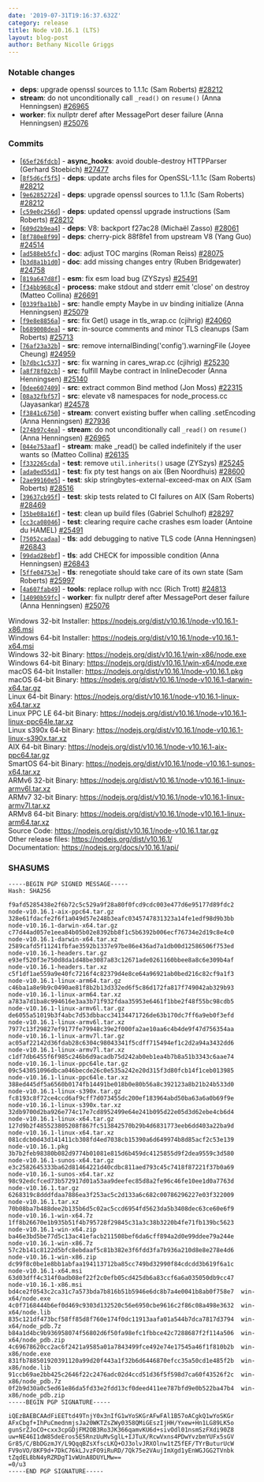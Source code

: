 ```yaml
---
date: '2019-07-31T19:16:37.632Z'
category: release
title: Node v10.16.1 (LTS)
layout: blog-post
author: Bethany Nicolle Griggs
---
```


### Notable changes

- **deps**: upgrade openssl sources to 1.1.1c (Sam Roberts) [#28212](https://github.com/nodejs/node/pull/28212)
- **stream**: do not unconditionally call `_read()` on `resume()` (Anna Henningsen) [#26965](https://github.com/nodejs/node/pull/26965)
- **worker**: fix nullptr deref after MessagePort deser failure (Anna Henningsen) [#25076](https://github.com/nodejs/node/pull/25076)

### Commits

- [[`65ef26fdcb`](https://github.com/nodejs/node/commit/65ef26fdcb)] - **async_hooks**: avoid double-destroy HTTPParser (Gerhard Stoebich) [#27477](https://github.com/nodejs/node/pull/27477)
- [[`8f5d6cf5f5`](https://github.com/nodejs/node/commit/8f5d6cf5f5)] - **deps**: update archs files for OpenSSL-1.1.1c (Sam Roberts) [#28212](https://github.com/nodejs/node/pull/28212)
- [[`9e62852724`](https://github.com/nodejs/node/commit/9e62852724)] - **deps**: upgrade openssl sources to 1.1.1c (Sam Roberts) [#28212](https://github.com/nodejs/node/pull/28212)
- [[`c59e0c256d`](https://github.com/nodejs/node/commit/c59e0c256d)] - **deps**: updated openssl upgrade instructions (Sam Roberts) [#28212](https://github.com/nodejs/node/pull/28212)
- [[`609d2b9ea4`](https://github.com/nodejs/node/commit/609d2b9ea4)] - **deps**: V8: backport f27ac28 (Michaël Zasso) [#28061](https://github.com/nodejs/node/pull/28061)
- [[`8f780e8f99`](https://github.com/nodejs/node/commit/8f780e8f99)] - **deps**: cherry-pick 88f8fe1 from upstream V8 (Yang Guo) [#24514](https://github.com/nodejs/node/pull/24514)
- [[`ad588eb5fc`](https://github.com/nodejs/node/commit/ad588eb5fc)] - **doc**: adjust TOC margins (Roman Reiss) [#28075](https://github.com/nodejs/node/pull/28075)
- [[`b3d8a1b1d0`](https://github.com/nodejs/node/commit/b3d8a1b1d0)] - **doc**: add missing changes entry (Ruben Bridgewater) [#24758](https://github.com/nodejs/node/pull/24758)
- [[`819a647d8f`](https://github.com/nodejs/node/commit/819a647d8f)] - **esm**: fix esm load bug (ZYSzys) [#25491](https://github.com/nodejs/node/pull/25491)
- [[`f34bb968c4`](https://github.com/nodejs/node/commit/f34bb968c4)] - **process**: make stdout and stderr emit 'close' on destroy (Matteo Collina) [#26691](https://github.com/nodejs/node/pull/26691)
- [[`0339fba1bb`](https://github.com/nodejs/node/commit/0339fba1bb)] - **src**: handle empty Maybe in uv binding initialize (Anna Henningsen) [#25079](https://github.com/nodejs/node/pull/25079)
- [[`f9e8e8856a`](https://github.com/nodejs/node/commit/f9e8e8856a)] - **src**: fix Get() usage in tls_wrap.cc (cjihrig) [#24060](https://github.com/nodejs/node/pull/24060)
- [[`b689008dea`](https://github.com/nodejs/node/commit/b689008dea)] - **src**: in-source comments and minor TLS cleanups (Sam Roberts) [#25713](https://github.com/nodejs/node/pull/25713)
- [[`76af23a32b`](https://github.com/nodejs/node/commit/76af23a32b)] - **src**: remove internalBinding('config').warningFile (Joyee Cheung) [#24959](https://github.com/nodejs/node/pull/24959)
- [[`b7dbc1c537`](https://github.com/nodejs/node/commit/b7dbc1c537)] - **src**: fix warning in cares_wrap.cc (cjihrig) [#25230](https://github.com/nodejs/node/pull/25230)
- [[`a8f78f02cb`](https://github.com/nodejs/node/commit/a8f78f02cb)] - **src**: fulfill Maybe contract in InlineDecoder (Anna Henningsen) [#25140](https://github.com/nodejs/node/pull/25140)
- [[`0dee607409`](https://github.com/nodejs/node/commit/0dee607409)] - **src**: extract common Bind method (Jon Moss) [#22315](https://github.com/nodejs/node/pull/22315)
- [[`08a32fbf57`](https://github.com/nodejs/node/commit/08a32fbf57)] - **src**: elevate v8 namespaces for node_process.cc (Jayasankar) [#24578](https://github.com/nodejs/node/pull/24578)
- [[`f3841c6750`](https://github.com/nodejs/node/commit/f3841c6750)] - **stream**: convert existing buffer when calling .setEncoding (Anna Henningsen) [#27936](https://github.com/nodejs/node/pull/27936)
- [[`274b97c4ea`](https://github.com/nodejs/node/commit/274b97c4ea)] - **stream**: do not unconditionally call `_read()` on `resume()` (Anna Henningsen) [#26965](https://github.com/nodejs/node/pull/26965)
- [[`044e753aaf`](https://github.com/nodejs/node/commit/044e753aaf)] - **stream**: make \_read() be called indefinitely if the user wants so (Matteo Collina) [#26135](https://github.com/nodejs/node/pull/26135)
- [[`f332265cda`](https://github.com/nodejs/node/commit/f332265cda)] - **test**: remove `util.inherits()` usage (ZYSzys) [#25245](https://github.com/nodejs/node/pull/25245)
- [[`ada0ed55d1`](https://github.com/nodejs/node/commit/ada0ed55d1)] - **test**: fix pty test hangs on aix (Ben Noordhuis) [#28600](https://github.com/nodejs/node/pull/28600)
- [[`2ae99160e5`](https://github.com/nodejs/node/commit/2ae99160e5)] - **test**: skip stringbytes-external-exceed-max on AIX (Sam Roberts) [#28516](https://github.com/nodejs/node/pull/28516)
- [[`39637cb95f`](https://github.com/nodejs/node/commit/39637cb95f)] - **test**: skip tests related to CI failures on AIX (Sam Roberts) [#28469](https://github.com/nodejs/node/pull/28469)
- [[`35be08a16f`](https://github.com/nodejs/node/commit/35be08a16f)] - **test**: clean up build files (Gabriel Schulhof) [#28297](https://github.com/nodejs/node/pull/28297)
- [[`cc3ca08046`](https://github.com/nodejs/node/commit/cc3ca08046)] - **test**: clearing require cache crashes esm loader (Antoine du HAMEL) [#25491](https://github.com/nodejs/node/pull/25491)
- [[`75052cadaa`](https://github.com/nodejs/node/commit/75052cadaa)] - **tls**: add debugging to native TLS code (Anna Henningsen) [#26843](https://github.com/nodejs/node/pull/26843)
- [[`99dad28ebf`](https://github.com/nodejs/node/commit/99dad28ebf)] - **tls**: add CHECK for impossible condition (Anna Henningsen) [#26843](https://github.com/nodejs/node/pull/26843)
- [[`5ffe04753e`](https://github.com/nodejs/node/commit/5ffe04753e)] - **tls**: renegotiate should take care of its own state (Sam Roberts) [#25997](https://github.com/nodejs/node/pull/25997)
- [[`4a607fab49`](https://github.com/nodejs/node/commit/4a607fab49)] - **tools**: replace rollup with ncc (Rich Trott) [#24813](https://github.com/nodejs/node/pull/24813)
- [[`14090b59fc`](https://github.com/nodejs/node/commit/14090b59fc)] - **worker**: fix nullptr deref after MessagePort deser failure (Anna Henningsen) [#25076](https://github.com/nodejs/node/pull/25076)

Windows 32-bit Installer: https://nodejs.org/dist/v10.16.1/node-v10.16.1-x86.msi \
Windows 64-bit Installer: https://nodejs.org/dist/v10.16.1/node-v10.16.1-x64.msi \
Windows 32-bit Binary: https://nodejs.org/dist/v10.16.1/win-x86/node.exe \
Windows 64-bit Binary: https://nodejs.org/dist/v10.16.1/win-x64/node.exe \
macOS 64-bit Installer: https://nodejs.org/dist/v10.16.1/node-v10.16.1.pkg \
macOS 64-bit Binary: https://nodejs.org/dist/v10.16.1/node-v10.16.1-darwin-x64.tar.gz \
Linux 64-bit Binary: https://nodejs.org/dist/v10.16.1/node-v10.16.1-linux-x64.tar.xz \
Linux PPC LE 64-bit Binary: https://nodejs.org/dist/v10.16.1/node-v10.16.1-linux-ppc64le.tar.xz \
Linux s390x 64-bit Binary: https://nodejs.org/dist/v10.16.1/node-v10.16.1-linux-s390x.tar.xz \
AIX 64-bit Binary: https://nodejs.org/dist/v10.16.1/node-v10.16.1-aix-ppc64.tar.gz \
SmartOS 64-bit Binary: https://nodejs.org/dist/v10.16.1/node-v10.16.1-sunos-x64.tar.xz \
ARMv6 32-bit Binary: https://nodejs.org/dist/v10.16.1/node-v10.16.1-linux-armv6l.tar.xz \
ARMv7 32-bit Binary: https://nodejs.org/dist/v10.16.1/node-v10.16.1-linux-armv7l.tar.xz \
ARMv8 64-bit Binary: https://nodejs.org/dist/v10.16.1/node-v10.16.1-linux-arm64.tar.xz \
Source Code: https://nodejs.org/dist/v10.16.1/node-v10.16.1.tar.gz \
Other release files: https://nodejs.org/dist/v10.16.1/ \
Documentation: https://nodejs.org/docs/v10.16.1/api/

### SHASUMS

```
-----BEGIN PGP SIGNED MESSAGE-----
Hash: SHA256

f9afd5285438e2f6b72c5c529a9f28a80f0fcd9cdc003e477d6e95177d89fdc2  node-v10.16.1-aix-ppc64.tar.gz
328e61fdacfe2f6f1a049d57e248b3eafc0345747831323a14fe1edf98d9b3bb  node-v10.16.1-darwin-x64.tar.gz
c77d44ad057e1eea84b05b02e8392bb8f1c5b6392b006ecf76734e2d19c8e4c0  node-v10.16.1-darwin-x64.tar.xz
2589cafd5f11241fbfae3592b1337e97be86e436ad7a1db00d12586506f753ed  node-v10.16.1-headers.tar.gz
e93ef520f3e750d8da1d48be3087a83c12671ade0261160bbee8a8c6e309b4af  node-v10.16.1-headers.tar.xz
c5f1df1ae559a9e40fc7216f4c82379d4e8ce64a96921ab0bed216c82cf9a1f3  node-v10.16.1-linux-arm64.tar.gz
c46ba1a8e9b9c0490ae81f8b2b13d332ed6f5c86d172fa817f749042ab329b93  node-v10.16.1-linux-arm64.tar.xz
a783a7d1ba8c994616e3aa3b71f932fdaa35953e6461f1bbe2f48f55bc98cdb5  node-v10.16.1-linux-armv6l.tar.gz
de6055a51019b3f4abc7d53dbbacc34134471726de63b170dc7ff6a9eb0f3efd  node-v10.16.1-linux-armv6l.tar.xz
7977c13f29827ef9177fe79948c39e2f000fa2ae10aa6c4b4de9f47d756354aa  node-v10.16.1-linux-armv7l.tar.gz
ac05af22142d36fdab28c6304c98043341f5cdff715494ef1c2d2a94a3432dd6  node-v10.16.1-linux-armv7l.tar.xz
c1df7db6455f6f985c246b6d9acadb75d242ab0eb1ea4b7b8a51b3343c6aae74  node-v10.16.1-linux-ppc64le.tar.gz
09c543051096dbca046becde26c0e535a242e20d315f3d80fcb14f1ceb013985  node-v10.16.1-linux-ppc64le.tar.xz
388ed445df5a6560b0174fb14491be018b0e80b56a8c392123a8b21b24b533d0  node-v10.16.1-linux-s390x.tar.gz
fc8193c8f72ce4ccd6af9cff7d073455dc200ef183964abd50ba63a6a0b69f9e  node-v10.16.1-linux-s390x.tar.xz
32db9700d2ba926e774c17e7cd8952499e64e241b095d22e05d3d62ebe4cb6d4  node-v10.16.1-linux-x64.tar.gz
127d9b2f485523805208f867fc513842570b29b4d6831773eeb6dd403a22ba9d  node-v10.16.1-linux-x64.tar.xz
081cdcb0d43d141411cb308fd4ed7038cb15390a6d649974b8d85acf2c53e139  node-v10.16.1.pkg
3b7b2feb98380b082d9774b01081e815d6b459dc4125855d9f2dea9559c3d580  node-v10.16.1-sunos-x64.tar.gz
e3c2582645333ba62d81464221d40cdbc811aed793c45c7418f87221f37b0a69  node-v10.16.1-sunos-x64.tar.xz
98c92edcfced73b572917d01a53aa9deefec85d8a2fe96c46fe10ee1d0a7763d  node-v10.16.1.tar.gz
6268319c8dddfdaa7886ea3f253ac5c2d133a6c682c00786296227e03f322009  node-v10.16.1.tar.xz
70b08ba7b488dee2b135b6d5c02ac5ccd6954fd5623da5b3408dec63ce60e6f9  node-v10.16.1-win-x64.7z
1ff8b26670e1b935b51f4b795728f29845c31a3c38b3220b4fe71fb139bc5623  node-v10.16.1-win-x64.zip
ba46e3bd5be77d5c13ac41efacb211508bef6da6cff894a2d0e99ddee79a244e  node-v10.16.1-win-x86.7z
57c2b141c8122d5bfc8ebdaaf5c81b382e3f6fdd3fa7b936a210d8e8e278e4d6  node-v10.16.1-win-x86.zip
dc99f8c0be1e8bb1abfaa194113712ba85cc749bd32990f84cdcdd3b619f6a1c  node-v10.16.1-x64.msi
63d03dff4c314f0adb08ef22f2c0efb05cd425db6a83ccf6a6a035050db9cc47  node-v10.16.1-x86.msi
bd4ce2f0543c2ca31c7a573bda7b816b51b5946e6dc8b7a4e0041b8ab0f758e7  win-x64/node.exe
4c0f7168444b6ef0d469c9303d132520c56e6950cbe9616c2f86c08a498e3632  win-x64/node.lib
835c121df473bcf58ff85d8f760e174f0dc11913aafa01a544b7dca7817d3794  win-x64/node_pdb.7z
b84a1d4bc9b936958074f56802d6f50fa98efc1fbbce42c7288687f2f114a506  win-x64/node_pdb.zip
4c69678620cc2ac6f2421a9585a01a7843499fce492e74e17545a46f1f810b2b  win-x86/node.exe
831fb788501920391120a99d20f443a1f32b6d6446870efcc35a50cd1e485f2b  win-x86/node.lib
91ccb69ae2bb425c2646f22c2476adc02d4ccd51d36f5f598d7ca60f43526f2c  win-x86/node_pdb.7z
0f2b9d30a0c5ed61e86da5fd33e2fdd13cf0deed411ee787bfd9e0b522ba47b4  win-x86/node_pdb.zip
-----BEGIN PGP SIGNATURE-----

iQEzBAEBCAAdFiEETtd49TnjY0x3nIfG1wYoSKGrAFwFAl1B57oACgkQ1wYoSKGr
AFxCbgf+IhPuCmednmjsJa20WKTZsZWy0358QMiGEszIjHH/Yxew+Hn1LG89LK5o
gunSrZJoCO+cxx3cpGDjFM2OB3Ro3JK366qamvKU6d+sivOdl01nsmSzFXdi90Z8
uw+NE46I1dW85deEros5E5RnzUuMvSglL+IJTuX/RcwVxns4PDwYvzbmYUFx5sGV
Gr85/C/BbDGzmJY/L9QqqBZsXfscLKQ+OJ3olvJRXOlnw1tZ5fEF/TYrButurUcW
FV9oVO/8KF9d+7DkC76kLJvzFO9iRuRD/7Qk75e2VAujImXgd1yEnWGJGG2TVnbk
tZqdEL8bN4yRZRDgT1vWUnA8DUYLMw==
=0/u3
-----END PGP SIGNATURE-----

```
